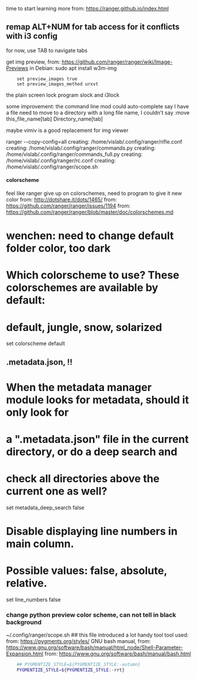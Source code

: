 time to start learning more
from: https://ranger.github.io/index.html

## remap ALT+NUM for tab access for it conflicts with i3 config
for now, use TAB to navigate tabs

get img preview, from: https://github.com/ranger/ranger/wiki/Image-Previews
in Debian: sudo apt install w3m-img
``` ~/.config/ranger/rc.config
    set preview_images true
    set preview_images_method urxvt
```

the plain screen lock program slock and i3lock

some improvement: the command line mod could auto-complete
say I have a file need to move to a directory with a long file name, I couldn't
    say :move this_file_name[tab] Directory_name[tab]

maybe vimiv is a good replacement for img viewer

ranger --copy-config=all
creating: /home/vislab/.config/ranger/rifle.conf
creating: /home/vislab/.config/ranger/commands.py
creating: /home/vislab/.config/ranger/commands_full.py
creating: /home/vislab/.config/ranger/rc.conf
creating: /home/vislab/.config/ranger/scope.sh

#### colorscheme
feel like ranger give up on colorschemes, need to program to give it new color
from: http://dotshare.it/dots/1465/
from: https://github.com/ranger/ranger/issues/1194
from: https://github.com/ranger/ranger/blob/master/doc/colorschemes.md

# wenchen: need to change default folder color, too dark
# Which colorscheme to use?  These colorschemes are available by default:
# default, jungle, snow, solarized
set colorscheme default

## .metadata.json, !!
# When the metadata manager module looks for metadata, should it only look for
# a ".metadata.json" file in the current directory, or do a deep search and
# check all directories above the current one as well?
set metadata_deep_search false


# Disable displaying line numbers in main column.
# Possible values: false, absolute, relative.
set line_numbers false

### change python preview color scheme, can not tell in black background
~/.config/ranger/scope.sh  ## this file introduced a lot handy tool
tool used: from: https://pygments.org/styles/
GNU bash manual, from: https://www.gnu.org/software/bash/manual/html_node/Shell-Parameter-Expansion.html
from: https://www.gnu.org/software/bash/manual/bash.html
```bash
    ## PYGMENTIZE_STYLE=${PYGMENTIZE_STYLE:-autumn}
    PYGMENTIZE_STYLE=${PYGMENTIZE_STYLE:-rrt}
```
